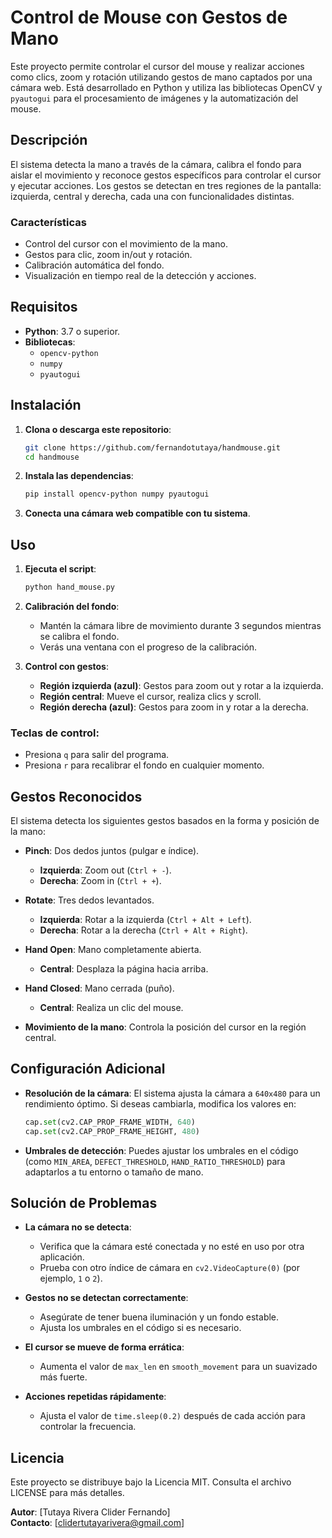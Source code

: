 # Control de Mouse con Gestos de Mano

Este proyecto permite controlar el cursor del mouse y realizar acciones como clics, zoom y rotación utilizando gestos de mano captados por una cámara web. Está desarrollado en Python y utiliza las bibliotecas OpenCV y `pyautogui` para el procesamiento de imágenes y la automatización del mouse.

## Descripción

El sistema detecta la mano a través de la cámara, calibra el fondo para aislar el movimiento y reconoce gestos específicos para controlar el cursor y ejecutar acciones. Los gestos se detectan en tres regiones de la pantalla: izquierda, central y derecha, cada una con funcionalidades distintas.

### Características

- Control del cursor con el movimiento de la mano.
- Gestos para clic, zoom in/out y rotación.
- Calibración automática del fondo.
- Visualización en tiempo real de la detección y acciones.

## Requisitos

- **Python**: 3.7 o superior.
- **Bibliotecas**:
  - `opencv-python`
  - `numpy`
  - `pyautogui`

## Instalación

1. **Clona o descarga este repositorio**:
   ```bash
   git clone https://github.com/fernandotutaya/handmouse.git
   cd handmouse
   ```

2. **Instala las dependencias**:
   ```bash
   pip install opencv-python numpy pyautogui
   ```

3. **Conecta una cámara web compatible con tu sistema**.

## Uso

1. **Ejecuta el script**:
   ```bash
   python hand_mouse.py
   ```

2. **Calibración del fondo**:
   - Mantén la cámara libre de movimiento durante 3 segundos mientras se calibra el fondo.
   - Verás una ventana con el progreso de la calibración.

3. **Control con gestos**:
   - **Región izquierda (azul)**: Gestos para zoom out y rotar a la izquierda.
   - **Región central**: Mueve el cursor, realiza clics y scroll.
   - **Región derecha (azul)**: Gestos para zoom in y rotar a la derecha.

### Teclas de control:
- Presiona `q` para salir del programa.
- Presiona `r` para recalibrar el fondo en cualquier momento.

## Gestos Reconocidos

El sistema detecta los siguientes gestos basados en la forma y posición de la mano:

- **Pinch**: Dos dedos juntos (pulgar e índice).
  - **Izquierda**: Zoom out (`Ctrl + -`).
  - **Derecha**: Zoom in (`Ctrl + +`).

- **Rotate**: Tres dedos levantados.
  - **Izquierda**: Rotar a la izquierda (`Ctrl + Alt + Left`).
  - **Derecha**: Rotar a la derecha (`Ctrl + Alt + Right`).

- **Hand Open**: Mano completamente abierta.
  - **Central**: Desplaza la página hacia arriba.

- **Hand Closed**: Mano cerrada (puño).
  - **Central**: Realiza un clic del mouse.

- **Movimiento de la mano**: Controla la posición del cursor en la región central.

## Configuración Adicional

- **Resolución de la cámara**: El sistema ajusta la cámara a `640x480` para un rendimiento óptimo. Si deseas cambiarla, modifica los valores en:
  ```python
  cap.set(cv2.CAP_PROP_FRAME_WIDTH, 640)
  cap.set(cv2.CAP_PROP_FRAME_HEIGHT, 480)
  ```

- **Umbrales de detección**: Puedes ajustar los umbrales en el código (como `MIN_AREA`, `DEFECT_THRESHOLD`, `HAND_RATIO_THRESHOLD`) para adaptarlos a tu entorno o tamaño de mano.

## Solución de Problemas

- **La cámara no se detecta**:
  - Verifica que la cámara esté conectada y no esté en uso por otra aplicación.
  - Prueba con otro índice de cámara en `cv2.VideoCapture(0)` (por ejemplo, `1` o `2`).

- **Gestos no se detectan correctamente**:
  - Asegúrate de tener buena iluminación y un fondo estable.
  - Ajusta los umbrales en el código si es necesario.

- **El cursor se mueve de forma errática**:
  - Aumenta el valor de `max_len` en `smooth_movement` para un suavizado más fuerte.

- **Acciones repetidas rápidamente**:
  - Ajusta el valor de `time.sleep(0.2)` después de cada acción para controlar la frecuencia.

## Licencia

Este proyecto se distribuye bajo la Licencia MIT. Consulta el archivo LICENSE para más detalles.

**Autor**: [Tutaya Rivera Clider Fernando]  
**Contacto**: [clidertutayarivera@gmail.com]

